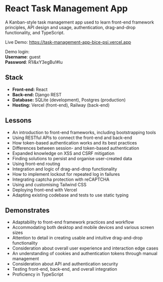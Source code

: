 # React Task Management App

A Kanban-style task management app used to learn front-end framework principles, API design and usage, authentication, drag-and-drop functionality, and TypeScript.

Live Demo: https://task-management-app-bice-psi.vercel.app  

Demo login:  
**Username**: guest  
**Password**: R1i&xY3egBu!#Iu  

## Stack
- **Front-end:** React
- **Back-end:** Django REST
- **Database:** SQLite (development), Postgres (production)
- **Hosting:** Vercel (front-end), Railway (back-end)

## Lessons
- An introduction to front-end frameworks, including bootstrapping tools
- Using RESTful APIs to connect the front-end and back-end
- How token-based authentication works and its best practices
- Differences between session- and token-based authentication
- Expanded knowledge on XSS and CSRF mitigation
- Finding solutions to persist and organise user-created data
- Using front-end routing
- Integration and logic of drag-and-drop functionality
- How to implement lockout for repeated log in failures
- Integrating captcha protection with reCAPTCHA
- Using and customising Tailwind CSS
- Deploying front-end with Vercel
- Adapting existing codebase and tests to use static typing

## Demonstrates
- Adaptability to front-end framework practices and workflow
- Accommodating both desktop and mobile devices and various screen sizes
- Attention to detail in creating usable and intuitive drag-and-drop functionality
- Consideration about overall user experience and interaction edge cases
- An understanding of cookies and authentication tokens through manual management
- Consideration about API and authentication security
- Testing front-end, back-end, and overall integration
- Proficiency in TypeScript

